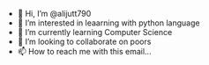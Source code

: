 - 👋 Hi, I’m @alijutt790
- 👀 I’m interested in leaarning with python language
- 🌱 I’m currently learning Computer Science
- 💞️ I’m looking to collaborate on poors
- 📫 How to reach me with this email...

<!---
alijutt790/alijutt790 is a ✨ special ✨ repository because its `README.md` (this file) appears on your GitHub profile.
You can click the Preview link to take a look at your changes.
--->
